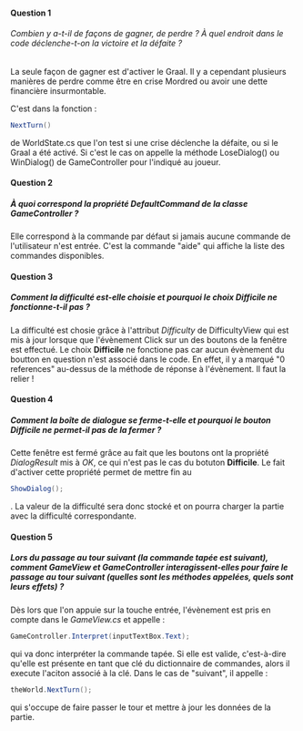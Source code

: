 #### Question 1 
###### Combien y a-t-il de façons de gagner, de perdre ? À quel endroit dans le code déclenche-t-on la victoire et la défaite ?
La seule façon de gagner est d'activer le Graal. Il y a cependant plusieurs manières de perdre comme être en crise Mordred ou avoir une dette financière insurmontable.

C'est dans la fonction : 
```c#
NextTurn() 
```
de WorldState.cs que l'on test si une crise déclenche la défaite, ou si le Graal a été activé. Si c'est le cas on appelle la méthode LoseDialog() ou WinDialog() de GameController pour l'indiqué au joueur.

#### Question 2
##### À quoi correspond la propriété DefaultCommand de la classe GameController ?
Elle correspond à la commande par défaut si jamais aucune commande de l'utilisateur n'est entrée. C'est la commande "aide" qui affiche la liste des commandes disponibles.

#### Question 3 
##### Comment la difficulté est-elle choisie et pourquoi le choix Difficile ne fonctionne-t-il pas ?
La difficulté est chosie grâce à l'attribut *Difficulty* de DifficultyView qui est mis à jour lorsque que l'évènement Click sur un des boutons de la fenêtre est effectué.
Le choix **Difficile** ne fonctione pas car aucun évènement du boutton en question n'est associé dans le code. En effet, il y a marqué "0 references" au-dessus de la méthode de réponse à l'évènement. Il faut la relier !

#### Question 4 
##### Comment la boîte de dialogue se ferme-t-elle et pourquoi le bouton Difficile ne permet-il pas de la fermer ?
Cette fenêtre est fermé grâce au fait que les boutons ont la propriété *DialogResult* mis à *OK*, ce qui n'est pas le cas du botuton **Difficile**.
Le fait d'activer cette propriété permet de mettre fin au
```c#
ShowDialog();
```
. La valeur de la difficulté sera donc stocké et on pourra charger la partie avec la difficulté correspondante.

#### Question 5
##### Lors du passage au tour suivant (la commande tapée est suivant), comment GameView et GameController interagissent-elles pour faire le passage au tour suivant (quelles sont les méthodes appelées, quels sont leurs effets) ?

Dès lors que l'on appuie sur la touche entrée, l'évènement est pris en compte dans le *GameView.cs* et appelle :
```c#
GameController.Interpret(inputTextBox.Text);
```
qui va donc interpréter la commande tapée. Si elle est valide, c'est-à-dire qu'elle est présente en tant que clé du dictionnaire de commandes, alors il execute l'aciton associé à la clé. Dans le cas de "suivant", il appelle :
```c#
theWorld.NextTurn();
```
qui s'occupe de faire passer le tour et mettre à jour les données de la partie.
